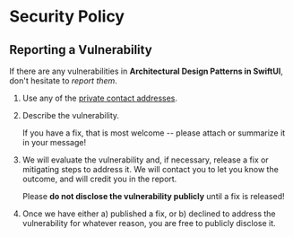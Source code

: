 # Security Policy

## Reporting a Vulnerability

If there are any vulnerabilities in **Architectural Design Patterns in SwiftUI**, don't hesitate to _report them_.

1. Use any of the [private contact addresses](https://github.com/developer-academy-unina/Workshop-Architectural-Design-Patterns-in-SwiftUI#support).
2. Describe the vulnerability.

   If you have a fix, that is most welcome -- please attach or summarize it in your message!

3. We will evaluate the vulnerability and, if necessary, release a fix or mitigating steps to address it. We will contact you to let you know the outcome, and will credit you in the report.

   Please **do not disclose the vulnerability publicly** until a fix is released!

4. Once we have either a) published a fix, or b) declined to address the vulnerability for whatever reason, you are free to publicly disclose it.
